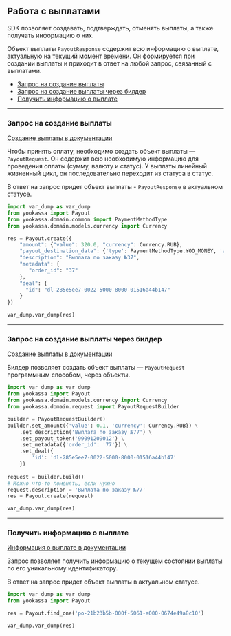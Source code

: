 ## Работа с выплатами

SDK позволяет создавать, подтверждать, отменять выплаты, а также получать информацию о них.

Объект выплаты `PayoutResponse` содержит всю информацию о выплате, актуальную на текущий момент времени. 
Он формируется при создании выплаты и приходит в ответ на любой запрос, связанный с выплатами.

* [Запрос на создание выплаты](#Запрос-на-создание-выплаты)
* [Запрос на создание выплаты через билдер](#Запрос-на-создание-выплаты-через-билдер)
* [Получить информацию о выплате](#Получить-информацию-о-выплате)

---

### Запрос на создание выплаты

[Создание выплаты в документации](https://yookassa.ru/developers/api?lang=python#create_payout)

Чтобы принять оплату, необходимо создать объект выплаты — `PayoutRequest`. Он содержит всю необходимую информацию 
для проведения оплаты (сумму, валюту и статус). У выплаты линейный жизненный цикл, 
он последовательно переходит из статуса в статус.

В ответ на запрос придет объект выплаты - `PayoutResponse` в актуальном статусе.

```python
import var_dump as var_dump
from yookassa import Payout
from yookassa.domain.common import PaymentMethodType
from yookassa.domain.models.currency import Currency

res = Payout.create({
    "amount": {"value": 320.0, "currency": Currency.RUB},
    "payout_destination_data": {'type': PaymentMethodType.YOO_MONEY, 'account_number': '41001614575714'},
    "description": "Выплата по заказу №37",
    "metadata": {
       "order_id": "37"
    },
    "deal": {
      "id": "dl-285e5ee7-0022-5000-8000-01516a44b147"
    }
})

var_dump.var_dump(res)
```
---

### Запрос на создание выплаты через билдер

[Создание выплаты в документации](https://yookassa.ru/developers/api?lang=python#create_payout)

Билдер позволяет создать объект выплаты — `PayoutRequest` программным способом, через объекты.

```python
import var_dump as var_dump
from yookassa import Payout
from yookassa.domain.models.currency import Currency
from yookassa.domain.request import PayoutRequestBuilder

builder = PayoutRequestBuilder()
builder.set_amount({'value': 0.1, 'currency': Currency.RUB}) \
    .set_description('Выплата по заказу №77') \
    .set_payout_token('99091209012') \
    .set_metadata({'order_id': '77'}) \
    .set_deal({
        'id': 'dl-285e5ee7-0022-5000-8000-01516a44b147'
    })
    
request = builder.build()
# Можно что-то поменять, если нужно
request.description = 'Выплата по заказу №77'
res = Payout.create(request)

var_dump.var_dump(res)
```
---

### Получить информацию о выплате

[Информация о выплате в документации](https://yookassa.ru/developers/api?lang=python#get_payout)

Запрос позволяет получить информацию о текущем состоянии выплаты по его уникальному идентификатору.

В ответ на запрос придет объект выплаты в актуальном статусе.

```python
import var_dump as var_dump
from yookassa import Payout

res = Payout.find_one('po-21b23b5b-000f-5061-a000-0674e49a8c10')

var_dump.var_dump(res)
```
